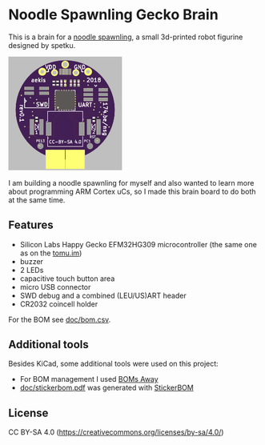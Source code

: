 # Noodle Spawnling Gecko Brain

This is a brain for a [noodle spawnling](http://roboticarts.zoness.com/2017/12/19/birthing-a-noodle-spawnling/), a small 3d-printed robot figurine designed by spetku.

<img src="doc/front.png" width="45%" title="Rendered view of the PCB front side"></img>

I am building a noodle spawnling for myself and also wanted to learn more about programming ARM Cortex uCs, so I made this brain board to do both at the same time.

## Features
  * Silicon Labs Happy Gecko EFM32HG309 microcontroller (the same one as on the [tomu.im](https://tomu.im))
  * buzzer
  * 2 LEDs
  * capacitive touch button area
  * micro USB connector
  * SWD debug and a combined (LEU/US)ART header
  * CR2032 coincell holder

For the BOM see [doc/bom.csv](doc/bom.csv).

## Additional tools
Besides KiCad, some additional tools were used on this project:
  * For BOM management I used [BOMs Away](https://github.com/Jeff-Ciesielski/Boms-Away)
  * [doc/stickerbom.pdf](doc/stickerbom.pdf) was generated with [StickerBOM](https://github.com/adamgreig/agg-kicad/wiki/StickerBOM)

## License
CC BY-SA 4.0 (https://creativecommons.org/licenses/by-sa/4.0/)
